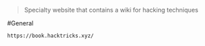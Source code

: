 > Specialty website that contains a wiki for hacking techniques


#General 

```
https://book.hacktricks.xyz/
```